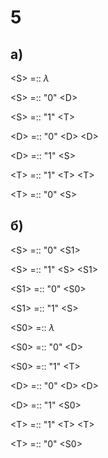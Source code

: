 # 5

## а)

\<S> =:: $\lambda$

\<S> =:: "0" \<D>

\<S> =:: "1" \<T>

\<D> =:: "0" \<D> \<D>

\<D> =:: "1" \<S>

\<T> =:: "1" \<T> \<T>

\<T> =:: "0" \<S>

## б)

\<S> =:: "0" \<S1>

\<S> =:: "1" \<S> \<S1>

\<S1> =:: "0" \<S0>

\<S1> =:: "1" \<S>

\<S0> =:: $\lambda$

\<S0> =:: "0" \<D>

\<S0> =:: "1" \<T>

\<D> =:: "0" \<D> \<D>

\<D> =:: "1" \<S0>

\<T> =:: "1" \<T> \<T>

\<T> =:: "0" \<S0>
